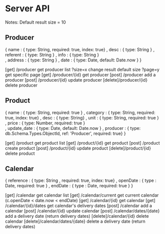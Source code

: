 Server API
====

Notes:
Default result size = 10

Producer
----


{
    name       :  { type: String, required: true, index: true}
  , desc       :  { type: String }
  , referent   :  { type: String }
  , info       :  { type: String }    
  , address    :  { type: String }
  , date       :  { type: Date, default: Date.now }
}

[get]   /producer       get producer list
?size=x                 change result default size
?page=y                 get specific page
[get]   /producer/{id}  get producer
[post]  /producer       add a producer
[post]  /producer/{id}  update producer
[delete]/producer/{id}  delete producer



Product
---

{
    name        :  { type: String, required: true }
  , category    :  { type: String, required: true, index: true}
  , desc        :  { type: String}
  , unit        :  { type: String, required: true }
  , price       :  { type: Number, required: true }    
  , update_date :  { type: Date, default: Date.now }
  , producer    :  { type: db.Schema.Types.ObjectId, ref: 'Producer', required: true}
}


[get]   /product       get product list
[get]   /product/{id}  get product
[post]  /product       create product
[post]  /product/{id}  update product
[delete]/product/{id}  delete product


Calendar
----

{
    reference      : { type: String , required: true, index: true}
    , openDate     : { type : Date, required: true }
    , endDate      : { type : Date, required: true }
}


[get]   /calendar               get calendar list
[get]   /calendar/current       get current calendar (c.openDate < date.now < endDate)
[get]   /calendar/{id}          get calendar
[get]   /calendar/{id}/dates    get calendar's delivery dates
[post]  /calendar               add a calendar
[post]  /calendar/{id}          update calendar
[post]  /calendar/dates/{date}  add a delivery date (return delivery dates)
[delete]/calendar/{id}          delete calendar
[delete]/calendar/dates/{date}  delete a delivery date (return delivery dates)

